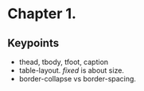 Chapter 1.
===

Keypoints
---

* thead, tbody, tfoot, caption
* table-layout. *fixed* is about size.
* border-collapse vs border-spacing. 